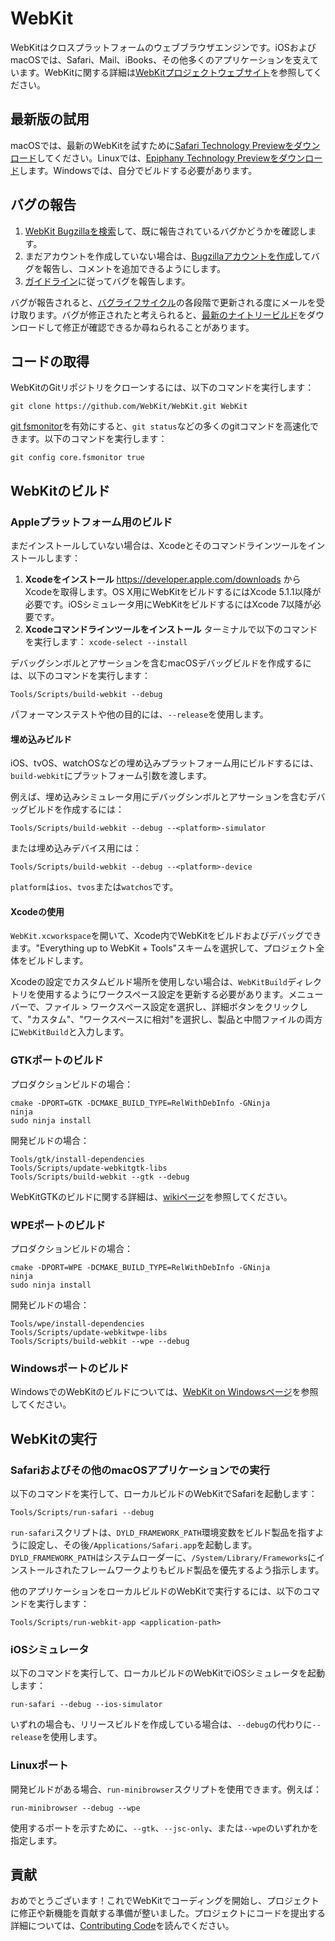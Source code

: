 # WebKit

WebKitはクロスプラットフォームのウェブブラウザエンジンです。iOSおよびmacOSでは、Safari、Mail、iBooks、その他多くのアプリケーションを支えています。WebKitに関する詳細は[WebKitプロジェクトウェブサイト](https://webkit.org/)を参照してください。

## 最新版の試用

macOSでは、最新のWebKitを試すために[Safari Technology Previewをダウンロード](https://webkit.org/downloads/)してください。Linuxでは、[Epiphany Technology Previewをダウンロード](https://webkitgtk.org/epiphany-tech-preview)します。Windowsでは、自分でビルドする必要があります。

## バグの報告

1. [WebKit Bugzillaを検索](https://bugs.webkit.org/query.cgi?format=specific&product=WebKit)して、既に報告されているバグかどうかを確認します。
2. まだアカウントを作成していない場合は、[Bugzillaアカウントを作成](https://bugs.webkit.org/createaccount.cgi)してバグを報告し、コメントを追加できるようにします。
3. [ガイドライン](https://webkit.org/bug-report-guidelines/)に従ってバグを報告します。

バグが報告されると、[バグライフサイクル](https://webkit.org/bug-life-cycle)の各段階で更新される度にメールを受け取ります。バグが修正されたと考えられると、[最新のナイトリービルド](https://webkit.org/nightly)をダウンロードして修正が確認できるか尋ねられることがあります。

## コードの取得

WebKitのGitリポジトリをクローンするには、以下のコマンドを実行します：

```
git clone https://github.com/WebKit/WebKit.git WebKit
```

[git fsmonitor](https://git-scm.com/docs/git-config#Documentation/git-config.txt-corefsmonitor)を有効にすると、`git status`などの多くのgitコマンドを高速化できます。以下のコマンドを実行します：

```
git config core.fsmonitor true
```

## WebKitのビルド

### Appleプラットフォーム用のビルド

まだインストールしていない場合は、Xcodeとそのコマンドラインツールをインストールします：

1. **Xcodeをインストール** https://developer.apple.com/downloads からXcodeを取得します。OS X用にWebKitをビルドするにはXcode 5.1.1以降が必要です。iOSシミュレータ用にWebKitをビルドするにはXcode 7以降が必要です。
2. **Xcodeコマンドラインツールをインストール** ターミナルで以下のコマンドを実行します： `xcode-select --install`

デバッグシンボルとアサーションを含むmacOSデバッグビルドを作成するには、以下のコマンドを実行します：

```
Tools/Scripts/build-webkit --debug
```

パフォーマンステストや他の目的には、`--release`を使用します。

#### 埋め込みビルド

iOS、tvOS、watchOSなどの埋め込みプラットフォーム用にビルドするには、`build-webkit`にプラットフォーム引数を渡します。

例えば、埋め込みシミュレータ用にデバッグシンボルとアサーションを含むデバッグビルドを作成するには：

```
Tools/Scripts/build-webkit --debug --<platform>-simulator
```

または埋め込みデバイス用には：

```
Tools/Scripts/build-webkit --debug --<platform>-device
```

`platform`は`ios`、`tvos`または`watchos`です。

#### Xcodeの使用

`WebKit.xcworkspace`を開いて、Xcode内でWebKitをビルドおよびデバッグできます。"Everything up to WebKit + Tools"スキームを選択して、プロジェクト全体をビルドします。

Xcodeの設定でカスタムビルド場所を使用しない場合は、`WebKitBuild`ディレクトリを使用するようにワークスペース設定を更新する必要があります。メニューバーで、ファイル > ワークスペース設定を選択し、詳細ボタンをクリックして、"カスタム"、"ワークスペースに相対"を選択し、製品と中間ファイルの両方に`WebKitBuild`と入力します。

### GTKポートのビルド

プロダクションビルドの場合：

```
cmake -DPORT=GTK -DCMAKE_BUILD_TYPE=RelWithDebInfo -GNinja
ninja
sudo ninja install
```

開発ビルドの場合：

```
Tools/gtk/install-dependencies
Tools/Scripts/update-webkitgtk-libs
Tools/Scripts/build-webkit --gtk --debug
```

WebKitGTKのビルドに関する詳細は、[wikiページ](https://trac.webkit.org/wiki/BuildingGtk)を参照してください。

### WPEポートのビルド

プロダクションビルドの場合：

```
cmake -DPORT=WPE -DCMAKE_BUILD_TYPE=RelWithDebInfo -GNinja
ninja
sudo ninja install
```

開発ビルドの場合：

```
Tools/wpe/install-dependencies
Tools/Scripts/update-webkitwpe-libs
Tools/Scripts/build-webkit --wpe --debug
```

### Windowsポートのビルド

WindowsでのWebKitのビルドについては、[WebKit on Windowsページ](https://docs.webkit.org/Ports/WindowsPort.html)を参照してください。

## WebKitの実行

### Safariおよびその他のmacOSアプリケーションでの実行

以下のコマンドを実行して、ローカルビルドのWebKitでSafariを起動します：

```
Tools/Scripts/run-safari --debug
```

`run-safari`スクリプトは、`DYLD_FRAMEWORK_PATH`環境変数をビルド製品を指すように設定し、その後`/Applications/Safari.app`を起動します。`DYLD_FRAMEWORK_PATH`はシステムローダーに、`/System/Library/Frameworks`にインストールされたフレームワークよりもビルド製品を優先するよう指示します。

他のアプリケーションをローカルビルドのWebKitで実行するには、以下のコマンドを実行します：

```
Tools/Scripts/run-webkit-app <application-path>
```

### iOSシミュレータ

以下のコマンドを実行して、ローカルビルドのWebKitでiOSシミュレータを起動します：

```
run-safari --debug --ios-simulator
```

いずれの場合も、リリースビルドを作成している場合は、`--debug`の代わりに`--release`を使用します。

### Linuxポート

開発ビルドがある場合、`run-minibrowser`スクリプトを使用できます。例えば：

```
run-minibrowser --debug --wpe
```

使用するポートを示すために、`--gtk`、`--jsc-only`、または`--wpe`のいずれかを指定します。

## 貢献

おめでとうございます！これでWebKitでコーディングを開始し、プロジェクトに修正や新機能を貢献する準備が整いました。プロジェクトにコードを提出する詳細については、[Contributing Code](https://webkit.org/contributing-code/)を読んでください。
